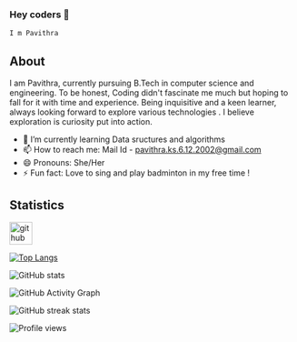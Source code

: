 ### Hey coders 👋
    I m Pavithra 


## About

I am Pavithra, currently pursuing B.Tech in computer science and engineering. 
To be honest, Coding didn't fascinate me much but hoping to fall for it with time and experience.
Being inquisitive and a keen learner, always looking forward to explore various technologies . 
I believe exploration is curiosity put into action.


- 🌱 I’m currently learning Data sructures and algorithms
- 📫 How to reach me: Mail Id - pavithra.ks.6.12.2002@gmail.com
- 😄 Pronouns: She/Her
- ⚡ Fun fact: Love to sing and play badminton in my free time !

## Statistics

[<img src='https://cdn.jsdelivr.net/npm/simple-icons@3.0.1/icons/github.svg' alt='github' height='40'>](https://github.com/Pavithra-ks-06)  

[![Top Langs](https://github-readme-stats.vercel.app/api/top-langs/?username=Pavithra-ks-06)](https://github.com/anuraghazra/github-readme-stats)

![GitHub stats](https://github-readme-stats.vercel.app/api?username=Pavithra-ks-06&show_icons=true&count_private=true)  

![GitHub Activity Graph](https://activity-graph.herokuapp.com/graph?username=Pavithra-ks-06)  

![GitHub streak stats](https://github-readme-streak-stats.herokuapp.com/?user=Pavithra-ks-06)  

![Profile views](https://gpvc.arturio.dev/Pavithra-ks-06)
